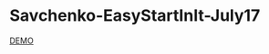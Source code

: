 # Savchenko-EasyStartInIt-July17

[DEMO](https://dimassavchenko.github.io/Savchenko-EasyStartInIt-July17/Lesson00/2.1/)